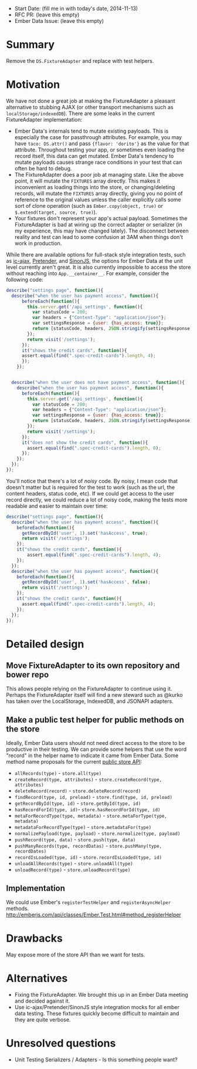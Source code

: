 - Start Date: (fill me in with today's date, 2014-11-13)
- RFC PR: (leave this empty)
- Ember Data Issue: (leave this empty)

# Summary

Remove the `DS.FixtureAdapter` and replace with test helpers.

# Motivation

We have not done a great job at making the FixtureAdapter a pleasant
alternative to stubbing AJAX (or other transport mechanisms such as
`localStorage/indexedDB`). There are some leaks in the current FixtureAdapter
implementation:

* Ember Data's internals tend to mutate existing payloads. This is especially
the case for passthrough attributes. For example, you may have `taco:
DS.attr()` and pass `{flavor: 'dorito'}` as the value for that attribute.
Throughout testing your app, or sometimes even loading the record itself,
this data can get mutated. Ember Data's tendency to mutate payloads causes
strange race conditions in your test that can often be hard to debug.
* The FixtureAdapter does a poor job at managing state. Like the above point,
it will mutate the `FIXTURES` array directly. This makes it inconvenient as
loading things into the store, or changing/deleting records, will mutate the
`FIXTURES` array directly, giving you no point of reference to the original
values unless the caller explicitly calls some sort of clone operation (such
as `Ember.copy(object, true)` or `$.extend(target, source, true)`).
* Your fixtures don't represent your app's actual payload. Sometimes the
FixtureAdapter is bad at wiring up the correct adapter or serializer (in my
experience, this may have changed lately). The disconnect between reality and
test can lead to some confusion at 3AM when things don't work in production.

While there are available options for full-stack style integration tests, such
as [ic-ajax][ic-ajax], [Pretender][pretender], and [SinonJS][sinon], the
options for Ember Data at the unit level currently aren't great. It is also
currently impossible to access the store without reaching into
`App.__container__`. For example, consider the following code:

```javascript
describe("settings page", function(){
  describe("when the user has payment access", function(){
	  beforeEach(function(){
	    this.server.get('/api_settings', function(){
	      var statusCode = 200;
	      var headers = {"Content-Type": "application/json"};
	      var settingsResponse = {user: {has_access: true}};
	      return [statusCode, headers, JSON.stringify(settingsResponse)];
	    });
	    return visit('/settings');
	  });
	  it("shows the credit cards", function(){
      assert.equal(find(".spec-credit-cards").length, 4);
	  });
	});


  describe("when the user does not have payment access", function(){
    describe("when the user has payment access", function(){
      beforeEach(function(){
        this.server.get('/api_settings', function(){
          var statusCode = 200;
          var headers = {"Content-Type": "application/json"};
          var settingsResponse = {user: {has_access: true}};
          return [statusCode, headers, JSON.stringify(settingsResponse)];
        });
        return visit('/settings');
      });
      it("does not show the credit cards", function(){
        assert.equal(find(".spec-credit-cards").length, 0);
      });
    });
  });
});
```

You'll notice that there's a lot of *noisy* code. By noisy, I mean code that
doesn't matter but is required for the test to work (such as the url, the
content headers, status code, etc). If we could get access to the user record
directly, we could reduce a lot of noisy code, making the tests more readable
and easier to maintain over time:

```javascript
describe("settings page", function(){
  describe("when the user has payment access", function(){
    beforeEach(function(){
      getRecordById('user', 1).set('hasAccess', true);
      return visit('/settings');
    });
    it("shows the credit cards", function(){
        assert.equal(find(".spec-credit-cards").length, 4);
    });
  });
  describe("when the user has payment access", function(){
    beforeEach(function(){
      getRecordById('user', 1).set('hasAccess', false);
      return visit('/settings');
    });
    it("shows the credit cards", function(){
      assert.equal(find(".spec-credit-cards").length, 4);
    });
  });
});
```

# Detailed design

## Move FixtureAdapter to its own repository and bower repo

This allows people relying on the FixtureAdapter to continue using it. Perhaps
the FixtureAdapter itself will find a new steward such as @kurko has taken over
the LocalStorage, IndexedDB, and JSONAPI adapters.

## Make a public test helper for public methods on the store

Ideally, Ember Data users should not need direct access to the store to be
productive in their testing. We can provide some helpers that use the word
"record" in the helper name to indicate it came from Ember Data. Some method
name proposals for the current [public store API][ember-data-public-api]:

* `allRecords(type)` - `store.all(type)`
* `createRecord(type, attributes)` - `store.createRecord(type, attributes)`
* `deleteRecord(record)` - `store.deleteRecord(record)`
* `findRecord(type, id, preload)` - `store.find(type, id, preload)`
* `getRecordById(type, id)` - `store.getById(type, id)`
* `hasRecordForId)type, id)`- `store.hasRecordForId(type, id)`
* `metaForRecordType(type, metadata)` - `store.metaForType(type, metadata)`
* `metadataForRecordType(type)` - `store.metadataFor(type)`
* `normalizePayload(type, payload)` - `store.normalize(type, payload)`
* `pushRecord(type, data)` - `store.push(type, data)`
* `pushManyRecords(type, recordDatas)` - `store.pushMany(type, recordDates)`
* `recordIsLoaded(type, id)` - `store.recordIsLoaded(type, id)`
* `unloadAllRecords(type)` - `store.unloadAll(type)`
* `unloadRecord(type)` - `store.unloadRecord(type)`

## Implementation

We could use Ember's `registerTestHelper` and `registerAsyncHelper` methods.
http://emberjs.com/api/classes/Ember.Test.html#method_registerHelper

# Drawbacks

May expose more of the store API than we want for tests.

# Alternatives

* Fixing the FixtureAdapter. We brought this up in an Ember Data meeting and
decided against it.
* Use ic-ajax/Pretender/SinonJS style integration mocks for all ember data
testing. These fixtures quickly become difficult to maintain and they are
quite verbose.

# Unresolved questions

* Unit Testing Serializers / Adapters - Is this something people want?

<!-- Links -->
[ic-ajax]: https://github.com/instructure/ic-ajax
[pretender]: https://github.com/trek/pretender
[sinon]: http://sinonjs.org/
[ember-data-public-api]: http://emberjs.com/api/data/classes/DS.Store.html

